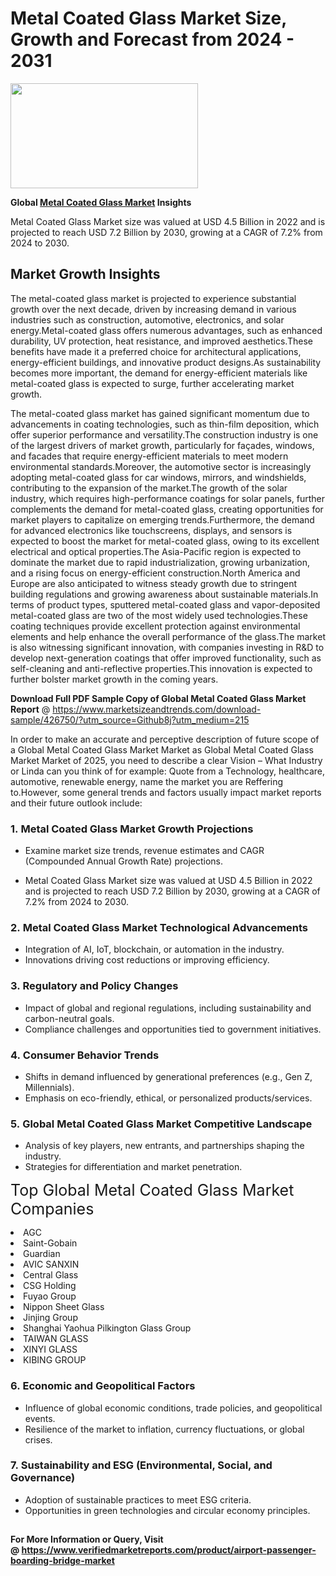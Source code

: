 <H1>Metal Coated Glass Market Size, Growth and Forecast from 2024 - 2031</H1><img class="aligncenter size-medium wp-image-584254" src="https://thirdeyenews.in/wp-content/uploads/2024/09/Global-Market-Research-300x168.jpeg" alt="" width="300" height="168" /><p><strong>Global&nbsp;<a href="https://www.marketsizeandtrends.com/download-sample/426750/?utm_source=Github8j?utm_medium=215">Metal Coated Glass Market</a> Insights</strong></p><p>Metal Coated Glass Market size was valued at USD 4.5 Billion in 2022 and is projected to reach USD 7.2 Billion by 2030, growing at a CAGR of 7.2% from 2024 to 2030.</p><p><h2>Market Growth Insights</h2> <p>The metal-coated glass market is projected to experience substantial growth over the next decade, driven by increasing demand in various industries such as construction, automotive, electronics, and solar energy.Metal-coated glass offers numerous advantages, such as enhanced durability, UV protection, heat resistance, and improved aesthetics.These benefits have made it a preferred choice for architectural applications, energy-efficient buildings, and innovative product designs.As sustainability becomes more important, the demand for energy-efficient materials like metal-coated glass is expected to surge, further accelerating market growth.</p> <p>The metal-coated glass market has gained significant momentum due to advancements in coating technologies, such as thin-film deposition, which offer superior performance and versatility.The construction industry is one of the largest drivers of market growth, particularly for façades, windows, and facades that require energy-efficient materials to meet modern environmental standards.Moreover, the automotive sector is increasingly adopting metal-coated glass for car windows, mirrors, and windshields, contributing to the expansion of the market.The growth of the solar industry, which requires high-performance coatings for solar panels, further complements the demand for metal-coated glass, creating opportunities for market players to capitalize on emerging trends.Furthermore, the demand for advanced electronics like touchscreens, displays, and sensors is expected to boost the market for metal-coated glass, owing to its excellent electrical and optical properties.The Asia-Pacific region is expected to dominate the market due to rapid industrialization, growing urbanization, and a rising focus on energy-efficient construction.North America and Europe are also anticipated to witness steady growth due to stringent building regulations and growing awareness about sustainable materials.In terms of product types, sputtered metal-coated glass and vapor-deposited metal-coated glass are two of the most widely used technologies.These coating techniques provide excellent protection against environmental elements and help enhance the overall performance of the glass.The market is also witnessing significant innovation, with companies investing in R&D to develop next-generation coatings that offer improved functionality, such as self-cleaning and anti-reflective properties.This innovation is expected to further bolster market growth in the coming years.<p><span class=""><strong>Download Full PDF Sample Copy of Global Metal Coated Glass Market Report</strong> @ <a href="https://www.marketsizeandtrends.com/download-sample/426750/?utm_source=Github8j?utm_medium=215" target="_blank">https://www.marketsizeandtrends.com/download-sample/426750/?utm_source=Github8j?utm_medium=215</a></span></p><p>In order to make an accurate and perceptive description of future scope of a Global&nbsp;Metal Coated Glass Market Market as Global&nbsp;Metal Coated Glass Market Market of 2025, you need to describe a clear Vision &ndash; What Industry or Linda can you think of for example: Quote from a Technology, healthcare, automotive, renewable energy, name the market you are Reffering to.However, some general trends and factors usually impact market reports and their future outlook include:</p><h3>1.&nbsp;<strong>Metal Coated Glass Market Growth Projections</strong></h3><ul><li>Examine market size trends, revenue estimates and CAGR (Compounded Annual Growth Rate) projections.</li><li><p>Metal Coated Glass Market size was valued at USD 4.5 Billion in 2022 and is projected to reach USD 7.2 Billion by 2030, growing at a CAGR of 7.2% from 2024 to 2030.</p></li></ul><h3>2.&nbsp;<strong>Metal Coated Glass Market Technological Advancements</strong></h3><ul><li>Integration of AI, IoT, blockchain, or automation in the industry.</li><li>Innovations driving cost reductions or improving efficiency.</li></ul><h3>3.&nbsp;<strong>Regulatory and Policy Changes</strong></h3><ul><li>Impact of global and regional regulations, including sustainability and carbon-neutral goals.</li><li>Compliance challenges and opportunities tied to government initiatives.</li></ul><h3>4.&nbsp;<strong>Consumer Behavior Trends</strong></h3><ul><li>Shifts in demand influenced by generational preferences (e.g., Gen Z, Millennials).</li><li>Emphasis on eco-friendly, ethical, or personalized products/services.</li></ul><h3>5.&nbsp;<strong>Global Metal Coated Glass Market Competitive Landscape</strong></h3><ul><li>Analysis of key players, new entrants, and partnerships shaping the industry.</li><li>Strategies for differentiation and market penetration.</li></ul><p data-pm-slice="1 1 []"><span style="color: inherit; font-family: inherit; font-size: 25px;">Top Global Metal Coated Glass Market Companies</span></p><div class="" data-test-id=""><p><li>AGC</li><li> Saint-Gobain</li><li> Guardian</li><li> AVIC SANXIN</li><li> Central Glass</li><li> CSG Holding</li><li> Fuyao Group</li><li> Nippon Sheet Glass</li><li> Jinjing Group</li><li> Shanghai Yaohua Pilkington Glass Group</li><li> TAIWAN GLASS</li><li> XINYI GLASS</li><li> KIBING GROUP</li></p></div><h3>6.&nbsp;<strong>Economic and Geopolitical Factors</strong></h3><ul><li>Influence of global economic conditions, trade policies, and geopolitical events.</li><li>Resilience of the market to inflation, currency fluctuations, or global crises.</li></ul><h3>7.&nbsp;<strong>Sustainability and ESG (Environmental, Social, and Governance)</strong></h3><ul><li>Adoption of sustainable practices to meet ESG criteria.</li><li>Opportunities in green technologies and circular economy principles.</li></ul><h2><strong style="font-size: 14px;">For More Information or Query, Visit @&nbsp;</strong><a style="background-color: #ffffff; font-size: 14px;" href="https://www.marketsizeandtrends.com/report/metal-coated-glass-market/" target="_blank">https://www.verifiedmarketreports.com/product/airport-passenger-boarding-bridge-market</a></h2>